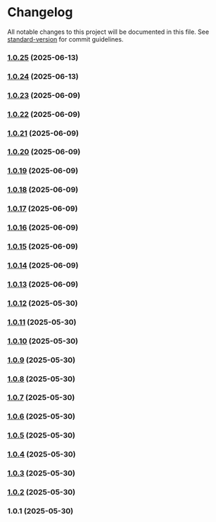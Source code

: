 # Changelog

All notable changes to this project will be documented in this file. See [standard-version](https://github.com/conventional-changelog/standard-version) for commit guidelines.

### [1.0.25](https://github.com/w3llcod3/shared-types/compare/v1.0.24...v1.0.25) (2025-06-13)

### [1.0.24](https://github.com/w3llcod3/shared-types/compare/v1.0.23...v1.0.24) (2025-06-13)

### [1.0.23](https://github.com/w3llcod3/shared-types/compare/v1.0.22...v1.0.23) (2025-06-09)

### [1.0.22](https://github.com/w3llcod3/shared-types/compare/v1.0.21...v1.0.22) (2025-06-09)

### [1.0.21](https://github.com/w3llcod3/shared-types/compare/v1.0.19...v1.0.21) (2025-06-09)

### [1.0.20](https://github.com/w3llcod3/shared-types/compare/v1.0.19...v1.0.20) (2025-06-09)

### [1.0.19](https://github.com/w3llcod3/shared-types/compare/v1.0.18...v1.0.19) (2025-06-09)

### [1.0.18](https://github.com/w3llcod3/shared-types/compare/v1.0.17...v1.0.18) (2025-06-09)

### [1.0.17](https://github.com/w3llcod3/shared-types/compare/v1.0.16...v1.0.17) (2025-06-09)

### [1.0.16](https://github.com/w3llcod3/shared-types/compare/v1.0.15...v1.0.16) (2025-06-09)

### [1.0.15](https://github.com/w3llcod3/shared-types/compare/v1.0.14...v1.0.15) (2025-06-09)

### [1.0.14](https://github.com/w3llcod3/shared-types/compare/v1.0.13...v1.0.14) (2025-06-09)

### [1.0.13](https://github.com/w3llcod3/shared-types/compare/v1.0.12...v1.0.13) (2025-06-09)

### [1.0.12](https://github.com/w3llcod3/shared-types/compare/v1.0.11...v1.0.12) (2025-05-30)

### [1.0.11](https://github.com/w3llcod3/shared-types/compare/v1.0.20...v1.0.11) (2025-05-30)

### [1.0.10](https://github.com/w3llcod3/shared-types/compare/v1.0.9...v1.0.10) (2025-05-30)

### [1.0.9](https://github.com/w3llcod3/shared-types/compare/v1.0.8...v1.0.9) (2025-05-30)

### [1.0.8](https://github.com/w3llcod3/shared-types/compare/v1.0.7...v1.0.8) (2025-05-30)

### [1.0.7](https://github.com/w3llcod3/shared-types/compare/v1.0.6...v1.0.7) (2025-05-30)

### [1.0.6](https://github.com/w3llcod3/shared-types/compare/v1.0.5...v1.0.6) (2025-05-30)

### [1.0.5](https://github.com/w3llcod3/shared-types/compare/v1.0.4...v1.0.5) (2025-05-30)

### [1.0.4](https://github.com/w3llcod3/shared-types/compare/v1.0.3...v1.0.4) (2025-05-30)

### [1.0.3](https://github.com/w3llcod3/shared-types/compare/v1.0.2...v1.0.3) (2025-05-30)

### [1.0.2](https://github.com/w3llcod3/shared-types/compare/v1.0.1...v1.0.2) (2025-05-30)

### 1.0.1 (2025-05-30)

